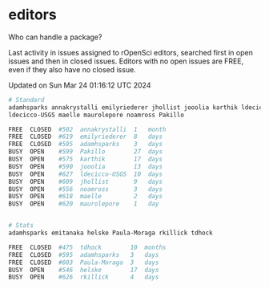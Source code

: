# editors

Who can handle a package?

Last activity in issues assigned to rOpenSci editors, searched first in open
issues and then in closed issues. Editors with no open issues are FREE, even if
they also have no closed issue.


Updated on Sun Mar 24 01:16:12 UTC 2024

```bash
# Standard
adamhsparks annakrystalli emilyriederer jhollist jooolia karthik ldecicco
ldecicco-USGS maelle maurolepore noamross Pakillo

FREE  CLOSED  #502  annakrystalli  1   month
FREE  CLOSED  #619  emilyriederer  8   days
FREE  CLOSED  #595  adamhsparks    3   days
BUSY  OPEN    #599  Pakillo        27  days
BUSY  OPEN    #575  karthik        17  days
BUSY  OPEN    #590  jooolia        13  days
BUSY  OPEN    #627  ldecicco-USGS  10  days
BUSY  OPEN    #609  jhollist       9   days
BUSY  OPEN    #556  noamross       3   days
BUSY  OPEN    #618  maelle         2   days
BUSY  OPEN    #620  maurolepore    1   day


# Stats
adamhsparks emitanaka helske Paula-Moraga rkillick tdhock

FREE  CLOSED  #475  tdhock        10  months
FREE  CLOSED  #595  adamhsparks   3   days
FREE  CLOSED  #603  Paula-Moraga  3   days
BUSY  OPEN    #546  helske        17  days
BUSY  OPEN    #626  rkillick      4   days
```
